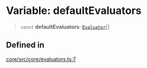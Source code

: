 # Variable: defaultEvaluators

> `const` **defaultEvaluators**: [`Evaluator`](../interfaces/Evaluator.md)[]

## Defined in

[core/src/core/evaluators.ts:7](https://github.com/ai16z/eliza/blob/c96957e5a5d17e343b499dd4d46ce403856ac5bc/core/src/core/evaluators.ts#L7)
